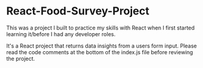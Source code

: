 # React-Food-Survey-Project
This was a project I built to practice my skills with React when I first started learning it/before I had any developer roles. 

It's a React project that returns data insights from a users form input. Please read the code comments at the bottom of the index.js file before reviewing the project.
